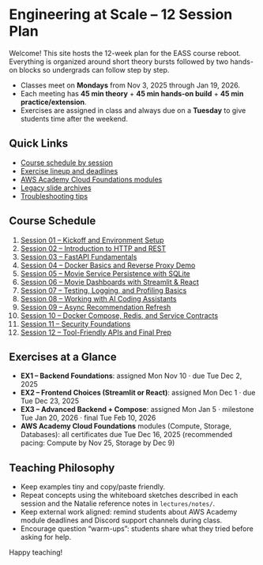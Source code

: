 # Engineering at Scale – 12 Session Plan

Welcome! This site hosts the 12-week plan for the EASS course reboot. Everything is organized around short theory bursts followed by two hands-on blocks so undergrads can follow step by step.

- Classes meet on **Mondays** from Nov 3, 2025 through Jan 19, 2026.
- Each meeting has **45 min theory** + **45 min hands-on build** + **45 min practice/extension**.
- Exercises are assigned in class and always due on a **Tuesday** to give students time after the weekend.

## Quick Links
- [Course schedule by session](#course-schedule)
- [Exercise lineup and deadlines](exercises.md)
- [AWS Academy Cloud Foundations modules](exercises.md#aws-academy-cloud-foundations-modules)
- [Legacy slide archives](https://github.com/EASS-HIT-PART-A-2025-CLASS-VIII/lecture-notes/tree/main/lectures/archive)
- [Troubleshooting tips](troubleshooting.md)

## Course Schedule
1. [Session 01 – Kickoff and Environment Setup](sessions/session-01.md)
2. [Session 02 – Introduction to HTTP and REST](sessions/session-02.md)
3. [Session 03 – FastAPI Fundamentals](sessions/session-03.md)
4. [Session 04 – Docker Basics and Reverse Proxy Demo](sessions/session-04.md)
5. [Session 05 – Movie Service Persistence with SQLite](sessions/session-05.md)
6. [Session 06 – Movie Dashboards with Streamlit & React](sessions/session-06.md)
7. [Session 07 – Testing, Logging, and Profiling Basics](sessions/session-07.md)
8. [Session 08 – Working with AI Coding Assistants](sessions/session-08.md)
9. [Session 09 – Async Recommendation Refresh](sessions/session-09.md)
10. [Session 10 – Docker Compose, Redis, and Service Contracts](sessions/session-10.md)
11. [Session 11 – Security Foundations](sessions/session-11.md)
12. [Session 12 – Tool-Friendly APIs and Final Prep](sessions/session-12.md)

## Exercises at a Glance
- **EX1 – Backend Foundations**: assigned Mon Nov 10 · due Tue Dec 2, 2025
- **EX2 – Frontend Choices (Streamlit or React)**: assigned Mon Dec 1 · due Tue Dec 23, 2025
- **EX3 – Advanced Backend + Compose**: assigned Mon Jan 5 · milestone Tue Jan 20, 2026 · final Tue Feb 10, 2026
- **AWS Academy Cloud Foundations** modules (Compute, Storage, Databases): all certificates due Tue Dec 16, 2025 (recommended pacing: Compute by Nov 25, Storage by Dec 9)

## Teaching Philosophy
- Keep examples tiny and copy/paste friendly.
- Repeat concepts using the whiteboard sketches described in each session and the Natalie reference notes in `lectures/notes/`.
- Keep external work aligned: remind students about AWS Academy module deadlines and Discord support channels during class.
- Encourage question “warm-ups”: students share what they tried before asking for help.

Happy teaching!
